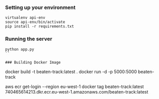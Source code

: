 ### Setting up your environment

```
virtualenv api-env
source api-env/bin/activate
pip install -r requirements.txt
```

### Running the server

```
python app.py
``

### Building Docker Image

```
docker build -t beaten-track:latest .
docker run -d -p 5000:5000 beaten-track

aws ecr get-login --region eu-west-1
docker tag beaten-track:latest 740465614213.dkr.ecr.eu-west-1.amazonaws.com/beaten-track:latest

````

